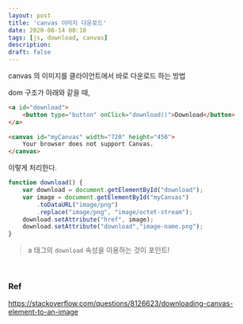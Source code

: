 ```yaml
---
layout: post
title: 'canvas 이미지 다운로드'
date: 2020-08-14 00:10
tags: [js, download, canvas]
description:
draft: false
---
```


canvas 의 이미지를 클라이언트에서 바로 다운로드 하는 방법

dom 구조가 아래와 같을 때,
```html
<a id="download">
    <button type="button" onClick="download()">Download</button>
</a>
    
<canvas id="myCanvas" width="720" height="450">
    Your browser does not support Canvas.
</canvas>
```

이렇게 처리한다.
```js
function download() {
    var download = document.getElementById("download");
    var image = document.getElementById("myCanvas")
        .toDataURL("image/png")
        .replace("image/png", "image/octet-stream");
    download.setAttribute("href", image);
    download.setAttribute("download","image-name.png");
}
```

> a 태그의 `download` 속성을 이용하는 것이 포인트!
<br>

### Ref
https://stackoverflow.com/questions/8126623/downloading-canvas-element-to-an-image
